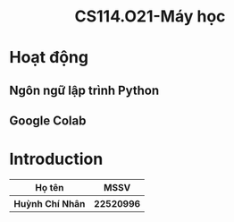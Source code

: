 <div style="text-align: center;">
    <h1>CS114.O21-Máy học</h1>
</div>

# Hoạt động
## Ngôn ngữ lập trình Python
## Google Colab 
# Introduction
<div>
    <table>
        <tr>
            <th>Họ tên</th>
            <th>MSSV</th>
        </tr>
        <tr>
            <th>Huỳnh Chí Nhân</th>
            <th>22520996</th>
        </tr>
    </table>
</div>

